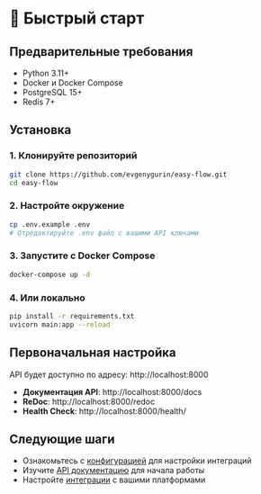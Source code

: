# 🚀 Быстрый старт

## Предварительные требования
- Python 3.11+
- Docker и Docker Compose
- PostgreSQL 15+
- Redis 7+

## Установка

### 1. Клонируйте репозиторий
```bash
git clone https://github.com/evgenygurin/easy-flow.git
cd easy-flow
```

### 2. Настройте окружение
```bash
cp .env.example .env
# Отредактируйте .env файл с вашими API ключами
```

### 3. Запустите с Docker Compose
```bash
docker-compose up -d
```

### 4. Или локально
```bash
pip install -r requirements.txt
uvicorn main:app --reload
```

## Первоначальная настройка

API будет доступно по адресу: http://localhost:8000

- **Документация API**: http://localhost:8000/docs
- **ReDoc**: http://localhost:8000/redoc  
- **Health Check**: http://localhost:8000/health/

## Следующие шаги

- Ознакомьтесь с [конфигурацией](configuration.md) для настройки интеграций
- Изучите [API документацию](api.md) для начала работы
- Настройте [интеграции](integrations/) с вашими платформами